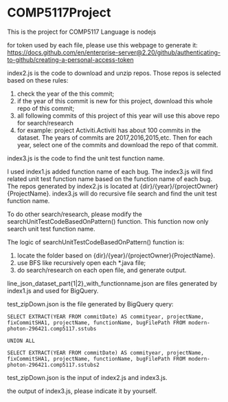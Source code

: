 # COMP5117Project
This is the project for COMP5117
Language is nodejs

for token used by each file, please use this webpage to generate it: https://docs.github.com/en/enterprise-server@2.20/github/authenticating-to-github/creating-a-personal-access-token


index2.js is the code to download and unzip repos. Those repos is selected based on these rules:
1. check the year of the this commit;
2. if the year of this commit is new for this project, download this whole repo of this commit;
3. all following commits of this project of this year will use this above repo for search/research
4. for example: project Activiti.Activiti has about 100 commits in the dataset. The years of commits are 2017,2016,2015,etc. Then for each year, select one of the commits and download the repo of that commit.

index3.js is the code to find the unit test function name.

I used index1.js added function name of each bug. The index3.js will find related unit test function name based on the function name of each bug.
The repos generated by index2.js is located at {dir}/{year}/{projectOwner}{ProjectName}. index3.js will do recursive file search and find the unit test function name.

To do other search/research, please modify the searchUnitTestCodeBasedOnPattern() function. This function now only search unit test function name. 

The logic of searchUnitTestCodeBasedOnPattern() function is:
1. locate the folder based on {dir}/{year}/{projectOwner}{ProjectName}.
2. use BFS like recursively open each *.java file;
3. do search/research on each open file, and generate output.

line_json_dataset_part{1|2}_with_functionname.json are files generated by index1.js and used for BigQuery.

test_zipDown.json is the file generated by BigQuery query:
```
SELECT EXTRACT(YEAR FROM commitDate) AS commityear, projectName, fixCommitSHA1, projectName, functionName, bugFilePath FROM modern-photon-296421.comp5117.sstubs 

UNION ALL

SELECT EXTRACT(YEAR FROM commitDate) AS commityear, projectName, fixCommitSHA1, projectName, functionName, bugFilePath FROM modern-photon-296421.comp5117.sstubs2 
```
test_zipDown.json is the input of index2.js and index3.js.

the output of index3.js, please indicate it by yourself.
